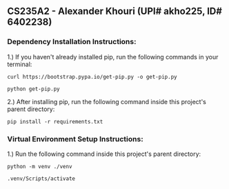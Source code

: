## CS235A2 - Alexander Khouri (UPI# akho225, ID# 6402238)

### Dependency Installation Instructions:
1.) If you haven't already installed pip, run the following commands in your terminal:

`curl https://bootstrap.pypa.io/get-pip.py -o get-pip.py`

`python get-pip.py`

2.) After installing pip, run the following command inside this project's parent directory:

`pip install -r requirements.txt`

### Virtual Environment Setup Instructions:
1.) Run the following command inside this project's parent directory:

`python -m venv ./venv`

`.venv/Scripts/activate`